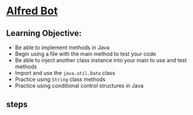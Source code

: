 # [Alfred Bot](https://login.codingdojo.com/m/315/9299/62843)


## Learning Objective:

- Be able to implement methods in Java
- Begin using a file with the main method to test your code
- Be able to inject another class instance into your main to use and test methods
- Import and use the `java.util.Date` class
- Practice using `String` class methods
- Practice using conditional control structures in Java


## steps

